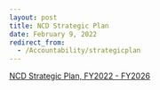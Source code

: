 ```yaml
---
layout: post
title: NCD Strategic Plan
date: February 9, 2022
redirect_from:
  - /Accountability/strategicplan
---
```

[NCD Strategic Plan, FY2022 - FY2026](https://www.ncd.gov/assets/uploads/docs/NCD-2022-2026-StratPlan.pdf)